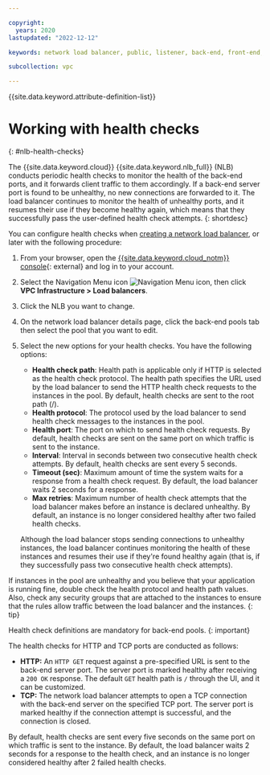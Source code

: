 ```yaml
---

copyright:
  years: 2020
lastupdated: "2022-12-12"

keywords: network load balancer, public, listener, back-end, front-end, pool, round-robin, weighted, connections, methods, policies, APIs, access, ports, vpc, vpc network

subcollection: vpc

---
```


{{site.data.keyword.attribute-definition-list}}

# Working with health checks
{: #nlb-health-checks}

The {{site.data.keyword.cloud}} {{site.data.keyword.nlb_full}} (NLB) conducts periodic health checks to monitor the health of the back-end ports, and it forwards client traffic to them accordingly. If a back-end server port is found to be unhealthy, no new connections are forwarded to it. The load balancer continues to monitor the health of unhealthy ports, and it resumes their use if they become healthy again, which means that they successfully pass the user-defined health check attempts.
{: shortdesc}

You can configure health checks when [creating a network load balancer](/docs/vpc?topic=vpc-nlb-ui-creating-network-load-balancer), or later with the following procedure:

1. From your browser, open the [{{site.data.keyword.cloud_notm}} console](/login){: external} and log in to your account.
2. Select the Navigation Menu icon ![Navigation Menu icon](../../icons/icon_hamburger.svg), then click **VPC Infrastructure > Load balancers**.
3. Click the NLB you want to change.
4. On the network load balancer details page, click the back-end pools tab then select the pool that you want to edit.
5. Select the new options for your health checks. You have the following options:

   * **Health check path**: Health path is applicable only if HTTP is selected as the health check protocol. The health path specifies the URL used by the load balancer to send the HTTP health check requests to the instances in the pool. By default, health checks are sent to the root path (/).
   * **Health protocol**: The protocol used by the load balancer to send health check messages to the instances in the pool.
   * **Health port**: The port on which to send health check requests. By default, health checks are sent on the same port on which traffic is sent to the instance.
   * **Interval**: Interval in seconds between two consecutive health check attempts. By default, health checks are sent every 5 seconds.
   * **Timeout (sec)**: Maximum amount of time the system waits for a response from a health check request. By default, the load balancer waits 2 seconds for a response.
   * **Max retries**: Maximum number of health check attempts that the load balancer makes before an instance is declared unhealthy. By default, an instance is no longer considered healthy after two failed health checks.

   Although the load balancer stops sending connections to unhealthy instances, the load balancer continues monitoring the health of these instances and resumes their use if they're found healthy again (that is, if they successfully pass two consecutive health check attempts).

If instances in the pool are unhealthy and you believe that your application is running fine, double check the health protocol and health path values. Also, check any security groups that are attached to the instances to ensure that the rules allow traffic between the load balancer and the instances.
{: tip}

Health check definitions are mandatory for back-end pools.
{: important}

The health checks for HTTP and TCP ports are conducted as follows:

* **HTTP:** An `HTTP GET` request against a pre-specified URL is sent to the back-end server port. The server port is marked healthy after receiving a `200 OK` response. The default `GET` health path is `/` through the UI, and it can be customized.
* **TCP:** The network load balancer attempts to open a TCP connection with the back-end server on the specified TCP port. The server port is marked healthy if the connection attempt is successful, and the connection is closed.

By default, health checks are sent every five seconds on the same port on which traffic is sent to the instance. By default, the load balancer waits 2 seconds for a response to the health check, and an instance is no longer considered healthy after 2 failed health checks.
